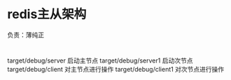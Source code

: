 # redis主从架构
负责：薄纯正
# 
target/debug/server 启动主节点
target/debug/server1 启动次节点
target/debug/client 对主节点进行操作
target/debug/client1 对次节点进行操作
